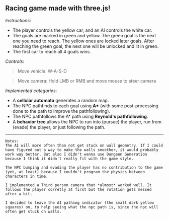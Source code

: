 ## Racing game made with three.js!
*Instructions*:
- The player controls the yellow car, and an AI controls the white car.
- The goals are marked in green and yellow. The green goal is the next one you need to reach. The yellow ones are locked later goals. After reaching the green goal, the next one will be unlocked and lit in green. 
- The first car to reach all 4 goals wins.

*Controls*:
> Move vehicle: W-A-S-D

> Move camera: Hold LMB or RMB and move mouse to steer camera

*Implemented categories*:
- A **cellular automata** generates a random map.
- The NPC pathfinds to each goal using **A\*** (with some post-processing done to the path to improve the pathfollowing).
- The NPC pathfollows the A\* path using **Reynold's pathfollowing**.
- A **behavior tree** allows the NPC to run into (pursue) the player, run from (evade) the player, or just following the path.

---
```
Notes: 
The AI will more often than not get stuck on wall geometry. If I could have figured out a way to make the walls smoother, it would probably work way better. But also I didn't wanna use Dungeon Generation because I think it didn't really fit with the game style.

The NPC bumping and evading the player has no contribution to the game (yet, at least) because I couldn't program the physics between characters in time.

I implemented a Third person camera that *almost* worked well. It follows the player corretly at first but the rotation gets messed after a bit. 

I decided to leave the AI pathing indicator (the small dark yellow squares) on, to help seeing what the npc path is, since the npc will often get stuck on walls.
```